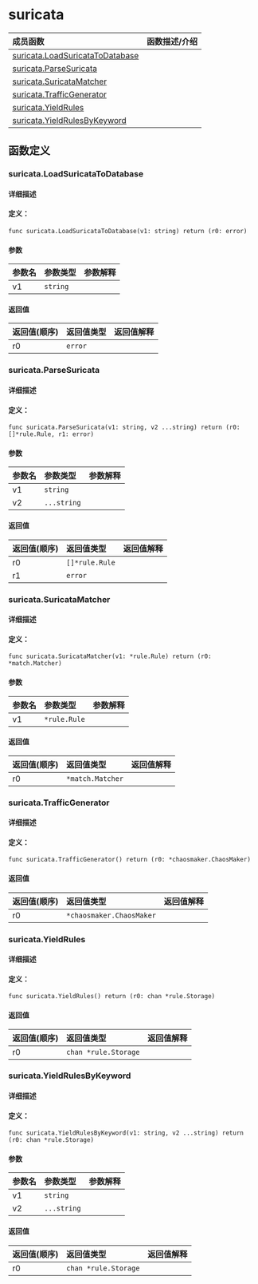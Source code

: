 # suricata


|成员函数|函数描述/介绍|
|:------|:--------|
 | [suricata.LoadSuricataToDatabase](#suricataloadsuricatatodatabase) |  |
 | [suricata.ParseSuricata](#suricataparsesuricata) |  |
 | [suricata.SuricataMatcher](#suricatasuricatamatcher) |  |
 | [suricata.TrafficGenerator](#suricatatrafficgenerator) |  |
 | [suricata.YieldRules](#suricatayieldrules) |  |
 | [suricata.YieldRulesByKeyword](#suricatayieldrulesbykeyword) |  |




 



## 函数定义

### suricata.LoadSuricataToDatabase



#### 详细描述



#### 定义：

`func suricata.LoadSuricataToDatabase(v1: string) return (r0: error)`


#### 参数

|参数名|参数类型|参数解释|
|:-----------|:---------- |:-----------|
| v1 | `string` |   |





#### 返回值

|返回值(顺序)|返回值类型|返回值解释|
|:-----------|:---------- |:-----------|
| r0 | `error` |   |


 
### suricata.ParseSuricata



#### 详细描述



#### 定义：

`func suricata.ParseSuricata(v1: string, v2 ...string) return (r0: []*rule.Rule, r1: error)`


#### 参数

|参数名|参数类型|参数解释|
|:-----------|:---------- |:-----------|
| v1 | `string` |   |
| v2 | `...string` |   |





#### 返回值

|返回值(顺序)|返回值类型|返回值解释|
|:-----------|:---------- |:-----------|
| r0 | `[]*rule.Rule` |   |
| r1 | `error` |   |


 
### suricata.SuricataMatcher



#### 详细描述



#### 定义：

`func suricata.SuricataMatcher(v1: *rule.Rule) return (r0: *match.Matcher)`


#### 参数

|参数名|参数类型|参数解释|
|:-----------|:---------- |:-----------|
| v1 | `*rule.Rule` |   |





#### 返回值

|返回值(顺序)|返回值类型|返回值解释|
|:-----------|:---------- |:-----------|
| r0 | `*match.Matcher` |   |


 
### suricata.TrafficGenerator



#### 详细描述



#### 定义：

`func suricata.TrafficGenerator() return (r0: *chaosmaker.ChaosMaker)`

 


#### 返回值

|返回值(顺序)|返回值类型|返回值解释|
|:-----------|:---------- |:-----------|
| r0 | `*chaosmaker.ChaosMaker` |   |


 
### suricata.YieldRules



#### 详细描述



#### 定义：

`func suricata.YieldRules() return (r0: chan *rule.Storage)`

 


#### 返回值

|返回值(顺序)|返回值类型|返回值解释|
|:-----------|:---------- |:-----------|
| r0 | `chan *rule.Storage` |   |


 
### suricata.YieldRulesByKeyword



#### 详细描述



#### 定义：

`func suricata.YieldRulesByKeyword(v1: string, v2 ...string) return (r0: chan *rule.Storage)`


#### 参数

|参数名|参数类型|参数解释|
|:-----------|:---------- |:-----------|
| v1 | `string` |   |
| v2 | `...string` |   |





#### 返回值

|返回值(顺序)|返回值类型|返回值解释|
|:-----------|:---------- |:-----------|
| r0 | `chan *rule.Storage` |   |


 


